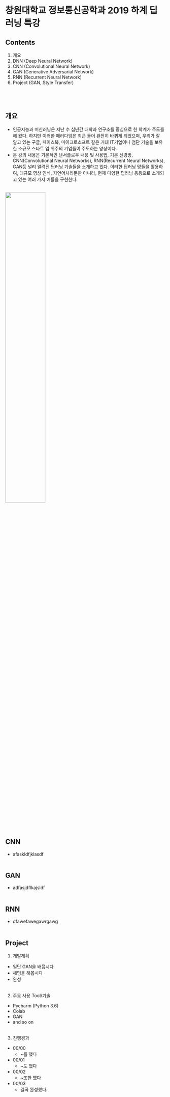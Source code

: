 창원대학교 정보통신공학과 2019 하계 딥러닝 특강
=============================================
## Contents
1. 개요
2. DNN (Deep Neural Network)
3. CNN (Convolutional Neural Network)
4. GAN (Generative Adversarial Network)
5. RNN (Recurrent Neural Network)
6. Project (GAN, Style Transfer)
<br></br>
<br></br>

## 개요
* 인공지능과 머신러닝은 지난 수 십년간 대학과 연구소를 중심으로 한 학계가 주도를 해 왔다. 하지만 이러한 패러다임은 최근 들어 완전히 바뀌게 되었으며, 우리가 잘 알고 있는 구글, 페이스북, 마이크로소프트 같은 거대 IT기업이나 첨단 기술을 보유한 소규모 스타트 업 위주의 기업들이 주도하는 양상이다.
* 본 강의 내용은 기본적인 텐서플로우 내용 및 사용법, 기본 신경망, CNN(Convolutional Neural Networks), RNN(Recurrent Neural Networks), GAN등 널리 알려진 딥러닝 기술들을 소개하고 있다. 이러한 딥러닝 망들을 활용하여, 대규모 영상 인식, 자연어처리뿐만 아니라, 현재 다양한 딥러닝 응용으로 소개되고 있는 여러 가지 예들을 구현한다.
<br></br>


<img src="https://upload.wikimedia.org/wikipedia/commons/thumb/1/11/TensorFlowLogo.svg/1200px-TensorFlowLogo.svg.png" align="middle" width="50%">
</img>

<br></br>
## CNN
* afaskldfjklasdf
<br></br>
## GAN
* adfasjdflkajsldf
<br></br>
## RNN
* dfawefawegawrgawg
<br></br>

## Project
1. 개발계획
* 일단 GAN을 배웁시다
* 헤딩을 해봅시다
* 완성
<br></br>

2. 주요 사용 Tool/기술
* Pycharm (Python 3.6)
* Colab
* GAN
* and so on
<br></br>

3. 진행경과
* 00/00
  * ~를 했다
* 00/01
  * ~도 했다
* 00/02
  * ~또한 했다
* 00/03
  * 결국 완성했다.

<br></br>
<br></br>

